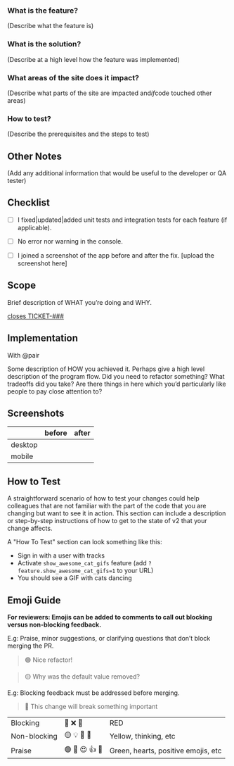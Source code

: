 <!--

Please use the content below as a template for your pull request.
Feel free to remove sections which do not make sense.

-->


### What is the feature?
(Describe what the feature is)
### What is the solution?
(Describe at a high level how the feature was implemented)
### What areas of the site does it impact?
(Describe what parts of the site are impacted and*if*code touched other areas)
### How to test?
(Describe the prerequisites and the steps to test)
## Other Notes
(Add any additional information that would be useful to the developer or QA tester)




## Checklist
- [ ] I fixed|updated|added unit tests and integration tests for each feature (if applicable).
- [ ] No error nor warning in the console.
- [ ] I joined a screenshot of the app before and after the fix.
[upload the screenshot here]




## Scope

Brief description of WHAT you’re doing and WHY. 

[closes TICKET-###](https://link-to-your-ticket)

## Implementation

With @pair



Some description of HOW you achieved it. Perhaps give a high level description of the program flow. Did you need to refactor something? What tradeoffs did you take? Are there things in here which you’d particularly like people to pay close attention to?



## Screenshots

|         | before | after |
| ------- | ------ | ----- |
| desktop |        |       |
| mobile  |        |       |

## How to Test



A straightforward scenario of how to test your changes could help colleagues that are not familiar with the part of the code that you are changing but want to see it in action. This section can include a description or step-by-step instructions of how to get to the state of v2 that your change affects.

A "How To Test" section can look something like this:

- Sign in with a user with tracks
- Activate `show_awesome_cat_gifs` feature (add `?feature.show_awesome_cat_gifs=1` to your URL)
- You should see a GIF with cats dancing



## Emoji Guide

**For reviewers: Emojis can be added to comments to call out blocking versus non-blocking feedback.**

E.g: Praise, minor suggestions, or clarifying questions that don’t block merging the PR.

> 🟢 Nice refactor!

> 🟡 Why was the default value removed?

E.g: Blocking feedback must be addressed before merging.

> 🔴 This change will break something important

| | | |
| --- | --- | --- |
| Blocking | 🔴 ❌ 🚨 | RED |
| Non-blocking | 🟡 💡 🤔 💭 | Yellow, thinking, etc |
| Praise | 🟢 💚 😍 👍 🙌 | Green, hearts, positive emojis, etc |
